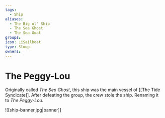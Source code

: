 ```yaml
---
tags:
  - Ship
aliases:
  - The Big ol' Ship
  - The Sea Ghost
  - The Sea Goat
groups: 
icon: LiSailboat
type: Sloop
owners:
---
```


# The Peggy-Lou

Originally called *The Sea Ghost*, this ship was the main vessel of [[The Tide Syndicate]]. After defeating the group, the crew stole the ship. Renaming it to *The Peggy-Lou*.

![[ship-banner.jpg|banner]]
